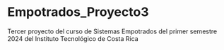 # Empotrados_Proyecto3
Tercer proyecto del curso de Sistemas Empotrados del primer semestre 2024 del Instituto Tecnológico de Costa Rica
